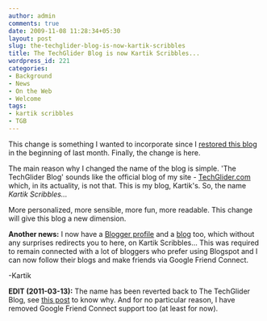 ```yaml
---
author: admin
comments: true
date: 2009-11-08 11:28:34+05:30
layout: post
slug: the-techglider-blog-is-now-kartik-scribbles
title: The TechGlider Blog is now Kartik Scribbles...
wordpress_id: 221
categories:
- Background
- News
- On the Web
- Welcome
tags:
- kartik scribbles
- TGB
---
```


This change is something I wanted to incorporate since I [restored this blog](/post/2009/10/03/the-techglider-blog-is-back/) in the beginning of last month. Finally, the change is here.

The main reason why I changed the name of the blog is simple. 'The TechGlider Blog' sounds like the official blog of my site - [TechGlider.com](http://techglider.in) which, in its actuality, is not that. This is my blog, Kartik's. So, the name _Kartik Scribbles..._

More personalized, more sensible, more fun, more readable. This change will give this blog a new dimension.

**Another news:** I now have a [Blogger profile](http://www.blogger.com/profile/08714351862062860001) and a [blog](http://kartiksinghal.blogspot.com/) too, which without any surprises redirects you to here, on Kartik Scribbles... This was required to remain connected with a lot of bloggers who prefer using Blogspot and I can now follow their blogs and make friends via Google Friend Connect.

-Kartik

**EDIT (2011-03-13):** The name has been reverted back to The TechGlider Blog, see [this post](/post/2011/03/13/and-we-are-back/) to know why. And for no particular reason, I have removed Google Friend Connect support too (at least for now).
